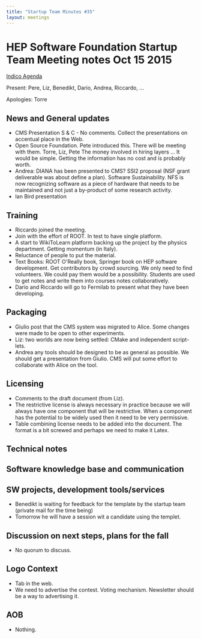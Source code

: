 ```yaml
---
title: "Startup Team Minutes #35"
layout: meetings
---
```


# HEP Software Foundation Startup Team Meeting notes Oct 15 2015

[Indico Agenda](https://indico.cern.ch/event/455267/)

Present: Pere, Liz, Benedikt, Dario, Andrea, Riccardo, ...

Apologies: Torre

## News and General updates
- CMS Presentation S & C - No comments. Collect the presentations on accentual place in the Web.  
- Open Source Foundation. Pete introduced this. There will be meeting with them. Torre, Liz, Pete The money involved in hiring layers ... It would be simple. Getting the information has no cost and is probably worth.
- Andrea: DIANA has been presented to CMS?  SSI2 proposal (NSF grant deliverable was about define a plan). Software Sustainability. NFS is now recognizing software as a piece of hardware that needs to be maintained and not just a by-product of some research activity.
- Ian Bird presentation

## Training
- Riccardo joined the meeting.
- Join with the effort of ROOT.  In test to have single platform.
- A start to WikiToLearn platform backing up the project by the physics department. Getting momentum (in Italy).
- Reluctance of people to put the material.
- Text Books: ROOT O'Really book, Springer book on HEP software development. Get contributors by crowd sourcing. We only need to find volunteers. We could pay them would be a possibility. Students are used to get notes and write them into courses notes collaboratively.
- Dario and Riccardo will go to Fermilab to present what they have been developing.

## Packaging
- Giulio post that the CMS system was migrated to Alice. Some changes were made to be open to other experiments.
- Liz: two worlds are now being settled: CMake and independent script-lets.
- Andrea any tools should be designed to be as general as possible.  We should get a presentation from Giulio. CMS will put some effort to collaborate with Alice on the tool.

## Licensing
- Comments to the draft document (from Liz).
- The restrictive license is always necessary in practice because we will always have one component that will be restrictive. When a component has the potential to be widely used then it need to be very permissive.
- Table combining license needs to be added into the document. The format is a bit screwed and perhaps we need to make it Latex.

## Technical notes

## Software knowledge base and communication

## SW projects, development tools/services
- Benedikt is waiting for feedback for the template by the startup team (private mail for the time being)
- Tomorrow he will have a session wit  a candidate using the templet.

## Discussion on next steps, plans for the fall
- No quorum to discuss.

## Logo Context
- Tab in the web.
- We need to advertise the contest. Voting mechanism.  Newsletter should be a way to advertising it.

## AOB
- Nothing.
